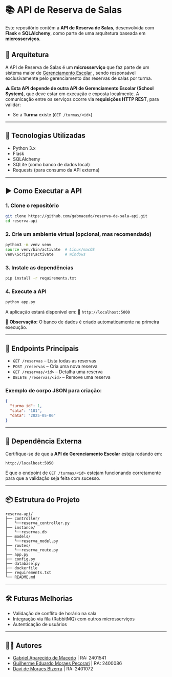 # 📚 API de Reserva de Salas

Este repositório contém a **API de Reserva de Salas**, desenvolvida com **Flask** e **SQLAlchemy**, como parte de uma arquitetura baseada em **microsserviços**.

## 🧩 Arquitetura

A API de Reserva de Salas é um **microsserviço** que faz parte de um sistema maior de [Gerenciamento Escolar](https://github.com/gabmacedo/schoolSystem_API.git)
, sendo responsável exclusivamente pelo gerenciamento das reservas de salas por turma.

⚠️ **Esta API depende de outra API de Gerenciamento Escolar (School System)**, que deve estar em execução e exposta localmente. A comunicação entre os serviços ocorre via **requisições HTTP REST**, para validar:

- Se a **Turma** existe (`GET /turmas/<id>`)

---

## 🚀 Tecnologias Utilizadas

- Python 3.x
- Flask
- SQLAlchemy
- SQLite (como banco de dados local)
- Requests (para consumo da API externa)

---

## ▶️ Como Executar a API

### 1. Clone o repositório

```bash
git clone https://github.com/gabmacedo/reserva-de-sala-api.git
cd reserva-api
```

### 2. Crie um ambiente virtual (opcional, mas recomendado)

```bash
python3 -m venv venv
source venv/bin/activate  # Linux/macOS
venv\Scripts\activate     # Windows
```

### 3. Instale as dependências

```bash
pip install -r requirements.txt
```

### 4. Execute a API

```bash
python app.py
```

A aplicação estará disponível em:
📍 `http://localhost:5000`

📝 **Observação:** O banco de dados é criado automaticamente na primeira execução.

---

## 📡 Endpoints Principais

- `GET /reservas` – Lista todas as reservas
- `POST /reservas` – Cria uma nova reserva
- `GET /reservas/<id>` – Detalha uma reserva
- `DELETE /reservas/<id>` – Remove uma reserva

### Exemplo de corpo JSON para criação:

```json
{
  "turma_id": 1,
  "sala": "101",
  "data": "2025-05-06"
}
```

---

## 🔗 Dependência Externa

Certifique-se de que a **API de Gerenciamento Escolar** esteja rodando em:

```
http://localhost:5050
```

E que o endpoint de `GET /turmas/<id>` estejam funcionando corretamente para que a validação seja feita com sucesso.

---

## 📦 Estrutura do Projeto

```
reserva-api/
├── controller/
│   └──reserva_controller.py
├── instance/
│   └──reservas.db
├── models/
│   └──reserva_model.py
├── routes/
│   └──reserva_route.py
├── app.py
├── config.py
├── database.py
├── dockerfile
├── requirements.txt
└── README.md
```

---

## 🛠️ Futuras Melhorias

- Validação de conflito de horário na sala
- Integração via fila (RabbitMQ) com outros microsserviços
- Autenticação de usuários

---

## 🧑‍💻 Autores

- [Gabriel Aparecido de Macedo](https://github.com/gabmacedo) | RA: 2401541  
- [Guilherme Eduardo Moraes Pecorari](https://github.com/GuilhermePecorari) | RA: 2400086  
- [Davi de Moraes Bizerra](https://github.com/Davibizerra) | RA: 2401072
